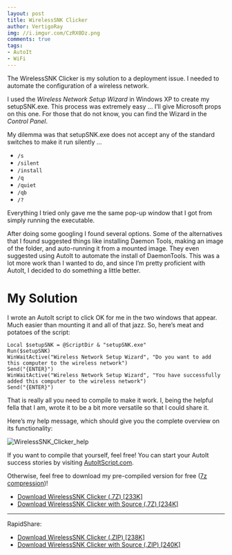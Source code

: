```yaml
---
layout: post
title: WirelessSNK Clicker
author: VertigoRay
img: //i.imgur.com/CzRX0Dz.png
comments: true
tags:
- AutoIt
- WiFi
---
```

The WirelessSNK Clicker is my solution to a deployment issue.
I needed to automate the configuration of a wireless network.

I used the *Wireless Network Setup Wizard* in Windows XP to create my setupSNK.exe.
This process was extremely easy … I’ll give Microsoft props on this one.
For those that do not know, you can find the Wizard in the *Control Panel*.

My dilemma was that setupSNK.exe does not accept any of the standard switches to make it run silently …

- `/s`
- `/silent`
- `/install`
- `/q`
- `/quiet`
- `/qb`
- `/?`

Everything I tried only gave me the same pop-up window that I got from simply running the executable.

After doing some googling I found several options.
Some of the alternatives that I found suggested things like installing Daemon Tools, making an image of the folder, and auto-running it from a mounted image.
They even suggested using AutoIt to automate the install of DaemonTools.
This was a lot more work than I wanted to do, and since I’m pretty proficient with AutoIt, I decided to do something a little better.

# My Solution

I wrote an AutoIt script to click OK for me in the two windows that appear.
Much easier than mounting it and all of that jazz.
So, here’s meat and potatoes of the script:

```autoit
Local $setupSNK = @ScriptDir & "setupSNK.exe"
Run($setupSNK)
WinWaitActive("Wireless Network Setup Wizard", "Do you want to add this computer to the wireless network")
Send("{ENTER}")
WinWaitActive("Wireless Network Setup Wizard", "You have successfully added this computer to the wireless network")
Send("{ENTER}")
```

That is really all you need to compile to make it work.
I, being the helpful fella that I am, wrote it to be a bit more versatile so that I could share it.

Here’s my help message, which should give you the complete overview on its functionality:

![WirelessSNK_Clicker_help](//i.imgur.com/J1uKQ.jpg)

If you want to compile that yourself, feel free! You can start your AutoIt success stories by visiting [AutoItScript.com](http://www.autoitscript.com/).

Otherwise, feel free to download my pre-compiled version for free ([7z compression](http://lmgtfy.com/?q=7z+compression "7z compression"))!

- [Download WirelessSNK Clicker (.7Z) \[233K\]](http://static.vertigion.com/files/WirelessSNK_Clicker-v0.1.7z "WirelessSNK_Clicker-v0.1.7z")
- [Download WirelessSNK Clicker with Source (.7Z) \[234K\]](http://static.vertigion.com/files/WirelessSNK_Clicker_wSrc-v0.1.7z "WirelessSNK_Clicker_wSrc-v0.1")

- - -

RapidShare:

- [Download WirelessSNK Clicker (.ZIP) \[238K\]](http://rapidshare.com/files/235697392/WirelessSNK_Clicker.zip)
- [Download WirelessSNK Clicker with Source (.ZIP) \[240K\]](http://rapidshare.com/files/235697393/WirelessSNK_Clicker_wSrc.zip)